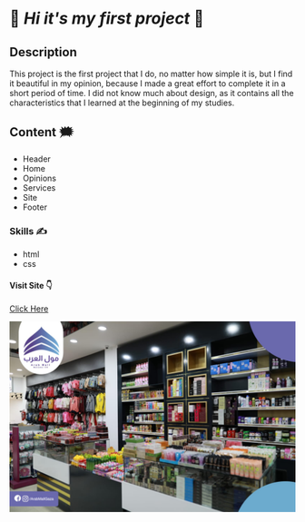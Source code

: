 # :star_struck: _Hi it's my first project_ :star_struck:
## Description
This project is the first project that I do, no matter how simple it is, but I find it beautiful in my opinion, because I made a great effort to complete it in a short period of time. I did not know much about design, as it contains all the characteristics that I learned at the beginning of my studies.
## Content :right_anger_bubble:
* Header
* Home
* Opinions
* Services
* Site
* Footer
### Skills :writing_hand:
* html 
* css 
#### Visit Site :point_down:
[Click Here](https://salamalshaer.github.io/project/) 


![](img/6Ci67.jpeg)
